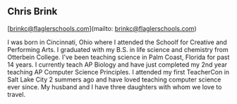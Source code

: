 ## Chris Brink

[brinkc@flaglerschools.com](mailto: brinkc@flaglerschools.com)

I was born in Cincinnati, Ohio where I attended the Schoolf for Creative and Performing Arts. I graduated with my B.S. in life science and chemistry from Otterbein College. I've been teaching science in Palm Coast, Florida for past 14 years. I currently teach AP Biology and have just completed my 2nd year teaching AP Computer Science Principles. I attended my first TeacherCon in Salt Lake City 2 summers ago and have loved teaching computer science ever since. My husband and I have three daughters with whom we love to travel.
